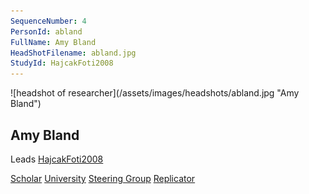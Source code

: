 ```yaml
---
SequenceNumber: 4
PersonId: abland
FullName: Amy Bland
HeadShotFilename: abland.jpg
StudyId: HajcakFoti2008
---
```

<a name="abland">
![headshot of researcher](/assets/images/headshots/abland.jpg "Amy Bland")

## Amy Bland



Leads [HajcakFoti2008](/replications/#HajcakFoti2008)



[Scholar](https://scholar.google.com/citations?user=nQl3r9kAAAAJ&hl=en&oi=ao) [University](https://www.mmu.ac.uk/staff/profile/dr-amy-bland) [Steering Group]("steering") [Replicator]("replicator") 